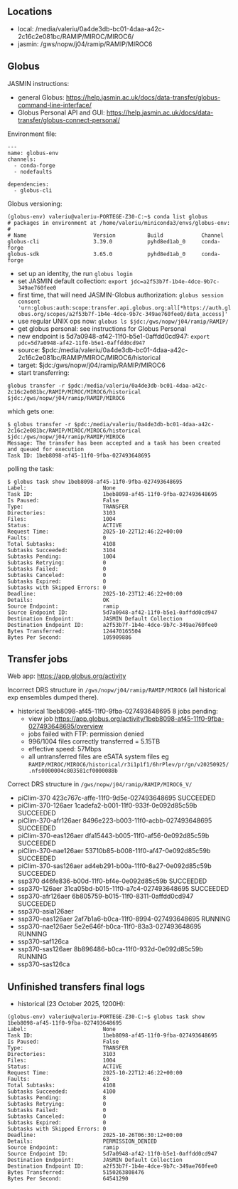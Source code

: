 ## Locations

- local: /media/valeriu/0a4de3db-bc01-4daa-a42c-2c16c2e081bc/RAMIP/MIROC/MIROC6/
- jasmin: /gws/nopw/j04/ramip/RAMIP/MIROC6

## Globus

JASMIN instructions:
- general Globus: <https://help.jasmin.ac.uk/docs/data-transfer/globus-command-line-interface/>
- Globus Personal API and GUI: <https://help.jasmin.ac.uk/docs/data-transfer/globus-connect-personal/> 

Environment file:

```
---
name: globus-env
channels:
  - conda-forge
  - nodefaults

dependencies:
  - globus-cli
```

Globus versioning:

```
(globus-env) valeriu@valeriu-PORTEGE-Z30-C:~$ conda list globus
# packages in environment at /home/valeriu/miniconda3/envs/globus-env:
#
# Name                     Version          Build            Channel
globus-cli                 3.39.0           pyhd8ed1ab_0     conda-forge
globus-sdk                 3.65.0           pyhd8ed1ab_0     conda-forge
```

- set up an identity, the run `globus login`
- set JASMIN default collection: `export jdc=a2f53b7f-1b4e-4dce-9b7c-349ae760fee0`
- first time, that will need JASMIN-Globus authorization: `globus session consent 'urn:globus:auth:scope:transfer.api.globus.org:all[*https://auth.globus.org/scopes/a2f53b7f-1b4e-4dce-9b7c-349ae760fee0/data_access]'`
- use regular UNIX ops now: `globus ls $jdc:/gws/nopw/j04/ramip/RAMIP/`
- get globus personal: see instructions for Globus Personal
- new endpoint is 5d7a0948-af42-11f0-b5e1-0affdd0cd947: `export pdc=5d7a0948-af42-11f0-b5e1-0affdd0cd947`
- source: $pdc:/media/valeriu/0a4de3db-bc01-4daa-a42c-2c16c2e081bc/RAMIP/MIROC/MIROC6/historical
- target: $jdc:/gws/nopw/j04/ramip/RAMIP/MIROC6
- start transferring:

```
globus transfer -r $pdc:/media/valeriu/0a4de3db-bc01-4daa-a42c-2c16c2e081bc/RAMIP/MIROC/MIROC6/historical $jdc:/gws/nopw/j04/ramip/RAMIP/MIROC6
```

which gets one:

```
$ globus transfer -r $pdc:/media/valeriu/0a4de3db-bc01-4daa-a42c-2c16c2e081bc/RAMIP/MIROC/MIROC6/historical $jdc:/gws/nopw/j04/ramip/RAMIP/MIROC6
Message: The transfer has been accepted and a task has been created and queued for execution
Task ID: 1beb8098-af45-11f0-9fba-027493648695
```

polling the task:

```
$ globus task show 1beb8098-af45-11f0-9fba-027493648695
Label:                        None
Task ID:                      1beb8098-af45-11f0-9fba-027493648695
Is Paused:                    False
Type:                         TRANSFER
Directories:                  3103
Files:                        1004
Status:                       ACTIVE
Request Time:                 2025-10-22T12:46:22+00:00
Faults:                       0
Total Subtasks:               4108
Subtasks Succeeded:           3104
Subtasks Pending:             1004
Subtasks Retrying:            0
Subtasks Failed:              0
Subtasks Canceled:            0
Subtasks Expired:             0
Subtasks with Skipped Errors: 0
Deadline:                     2025-10-23T12:46:22+00:00
Details:                      OK
Source Endpoint:              ramip
Source Endpoint ID:           5d7a0948-af42-11f0-b5e1-0affdd0cd947
Destination Endpoint:         JASMIN Default Collection
Destination Endpoint ID:      a2f53b7f-1b4e-4dce-9b7c-349ae760fee0
Bytes Transferred:            124470165504
Bytes Per Second:             105909886
```

## Transfer jobs

Web app: <https://app.globus.org/activity>

Incorrect DRS structure in `/gws/nopw/j04/ramip/RAMIP/MIROC6` (all historical exp ensembles dumped there).

- historical 1beb8098-af45-11f0-9fba-027493648695 8 jobs pending:
  - view job <https://app.globus.org/activity/1beb8098-af45-11f0-9fba-027493648695/overview>
  - jobs failed with FTP: permission denied
  - 996/1004 files correctly transferred = 5.15TB
  - effective speed: 57Mbps
  - all untransferred files are eSATA system files eg `RAMIP/MIROC/MIROC6/historical/r3i1p1f1/6hrPlev/pr/gn/v20250925/.nfs0000004c803581cf0000088b`

Correct DRS structure in `/gws/nopw/j04/ramip/RAMIP/MIROC6_V/`

- piClim-370           423c767c-affe-11f0-9d5e-027493648695 SUCCEEDED
- piClim-370-126aer    1cadefa2-b001-11f0-933f-0e092d85c59b SUCCEEDED
- piClim-370-afr126aer 8496e223-b003-11f0-acbb-027493648695 SUCCEEDED
- piClim-370-eas126aer dfa15443-b005-11f0-af56-0e092d85c59b SUCCEEDED
- piClim-370-nae126aer 53710b85-b008-11f0-af47-0e092d85c59b SUCCEEDED
- piClim-370-sas126aer ad4eb291-b00a-11f0-8a27-0e092d85c59b SUCCEEDED
- ssp370               d46fe836-b00d-11f0-bf4e-0e092d85c59b SUCCEEDED
- ssp370-126aer        31ca05bd-b015-11f0-a7c4-027493648695 SUCCEEDED
- ssp370-afr126aer     6b805759-b015-11f0-8311-0affdd0cd947 SUCCEEDED
- ssp370-asia126aer
- ssp370-eas126aer     2af7b1a6-b0ca-11f0-8994-027493648695 RUNNING
- ssp370-nae126aer     5e2e646f-b0ca-11f0-83a3-027493648695 RUNNING
- ssp370-saf126ca
- ssp370-sas126aer     8b896486-b0ca-11f0-932d-0e092d85c59b RUNNING
- ssp370-sas126ca

## Unfinished transfers final logs

- historical (23 October 2025, 1200H):
```
(globus-env) valeriu@valeriu-PORTEGE-Z30-C:~$ globus task show 1beb8098-af45-11f0-9fba-027493648695
Label:                        None
Task ID:                      1beb8098-af45-11f0-9fba-027493648695
Is Paused:                    False
Type:                         TRANSFER
Directories:                  3103
Files:                        1004
Status:                       ACTIVE
Request Time:                 2025-10-22T12:46:22+00:00
Faults:                       63
Total Subtasks:               4108
Subtasks Succeeded:           4100
Subtasks Pending:             8
Subtasks Retrying:            0
Subtasks Failed:              0
Subtasks Canceled:            0
Subtasks Expired:             0
Subtasks with Skipped Errors: 0
Deadline:                     2025-10-26T06:30:12+00:00
Details:                      PERMISSION_DENIED
Source Endpoint:              ramip
Source Endpoint ID:           5d7a0948-af42-11f0-b5e1-0affdd0cd947
Destination Endpoint:         JASMIN Default Collection
Destination Endpoint ID:      a2f53b7f-1b4e-4dce-9b7c-349ae760fee0
Bytes Transferred:            5150263808476
Bytes Per Second:             64541290
```
